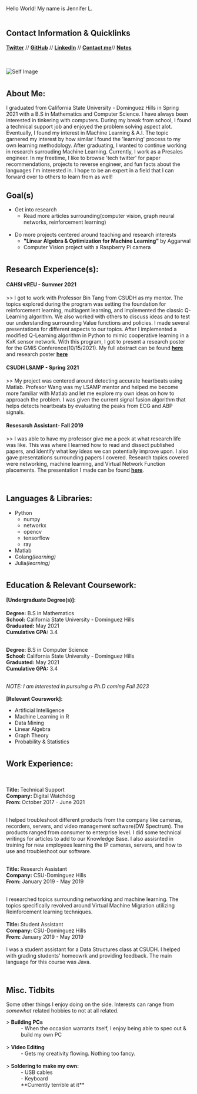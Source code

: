 <html>
    <head>
       <link href="samplecss.css" type="text/css" rel="stylesheet">
</head>



<div class="myBorder2">
  <br>
<div class="wrapper">
    <div class="typing-demo">
      Hello World! My name is Jennifer L.
    </div>
</div>

<br>
<div class="myBorder">
<h2>Contact Information & Quicklinks</h2>
<a href="https://www.twitter.com/"><b>Twitter</b></a> //
<a href="https://www.github.com/"><b>GitHub</b></a> //
<a href="https://www.linkedin.com/in/jennifer-ly-75148b119/"><b>LinkedIn</b></a> //
<a href="https://www.github.com/"><b>Contact me</b></a>//
<a href="https://www.notion.so/tanjents/Linear-Algebra-Optimization-for-Machine-Learning-learn-with-me-Notes-07352910c66b493ea6f15dd871283f43"><b>Notes</b></a>


<br><br>
  <img src="https://pbs.twimg.com/media/Eq_zS6uXEAAYOdK.png" alt="Self Image">
</p>
</div>

<h1></h1>
<h2 class ="tab">About Me:</h2>
<p class ="tab">
  I graduated from California State University - Dominguez Hills in Spring 2021 with a B.S in Mathematics and Computer Science. I have always been interested in tinkering with computers. During my break from school, I found a technical support job and enjoyed the problem solving aspect alot. Eventually, I found my interest in Machine Learning & A.I. The topic garnered my interest by how similar I found the 'learning' process to my own learning methodology. After graduating, I wanted to continue working in research surrouding Machine Learning. Currently, I work as a Presales engineer. In my freetime, I like to browse 'tech twitter' for paper recommendations, projects to reverse engineer, and fun facts about the languages I'm interested in. I hope to be an expert in a field that I can forward over to others to learn from as well! 
</p>
<h2 class ="tab">Goal(s)</h2>
<ul>
<li class ="tab">Get into research 
 <ul>
   <li>Read more articles surrounding(computer vision, graph neural networks, reinforcement learning) </li>
 </ul>
 </li><br>
<li class ="tab">Do more projects centered around teaching and research interests
  <ul>
    <li><b>"Linear Algebra & Optimization for Machine Learning" </b>by Aggarwal  </li>
     <li>Computer Vision project with a Raspberry Pi camera </li>

  </ul>
  </li>
 
</ul>
<h1> </h1>
<h2 class ="tab">Research Experience(s):</h2>
<h4 class ="tab">CAHSI vREU - Summer 2021 </h4>
<dt class ="tab2">>> I got to work with Professor Bin Tang from CSUDH as my mentor. The topics explored during the program was setting the foundation for reinforcement learning, multiagent learning, and implemented the classic Q-Learning algorithm. We also worked with others to discuss ideas and to test our understanding surrounding Value functions and policies. I made several presentations for different aspects to our topics. After I implemented a modified Q-Learning algorithm in Python to mimic cooperative learning in a KxK sensor network. With this program, I got to present a research poster for the GMiS Conference(10/15/2021). My full abstract can be found <a href="https://github.com/jly-ml/jenniferl/blob/gh-pages/Abstract.pdf"><b>here</b></a> and research poster <a href="https://github.com/jly-ml/jenniferl/blob/gh-pages/FINALPOSTER.pdf"><b>here</b></a>
 </dt>


<h4 class ="tab">CSUDH LSAMP - Spring 2021 </h4>
<dt class ="tab2">>> My project was centered around detecting accurate heartbeats using Matlab. Profesor Wang was my LSAMP mentor and helped me become more familiar with Matlab and let me explore my own ideas on how to approach the problem. I was given the current signal fusion algorithm that helps detects heartbeats by evaluating the peaks from ECG and ABP signals. 


<h4 class ="tab">Resesarch Assistant- Fall 2019 </h4>
<dt class ="tab2">>> I was able to have my professor give me a peek at what research life was like. This was where I learned how to read and dissect published papers, and identify what key ideas we can potentially improve upon. I also gave presentations surrounding papers I covered. Research topics covered were networking, machine learning, and Virtual Network Function placements. The presentation I made can be found
  <a href="https://github.com/jly-ml/jenniferl/blob/gh-pages/Machine%20Learning%20Driven%20Scaling%20and%20Placement%20of%20VNF%20at%20the%20Network%20Edges.pdf"><b>here</b></a>. 
 </dt> <br>

<h1> </h1>
<h2 class ="tab">Languages & Libraries:</h2>

<ul class= "tab">
  <li>Python<ul><li>numpy</li><li>networkx</li><li>opencv</li><li>tensorflow</li><li>ray</li></ul></li>
  <li>Matlab</li>
  <li>Golang<i>(learning)</i></li>
  <li>Julia<i>(learning)</i></li>
</ul>

<h1> </h1>
<h2 class ="tab">Education & Relevant Coursework:</h2>
<h4 class = "tab">[Undergraduate Degree(s)]: </h4>
<b class ="tab">Degree:</b> B.S in Mathematics <br>
<b class ="tab">School:</b> California State University - Dominguez Hills <br>
<b class ="tab">Graduated:</b> May 2021 <br> 
<b class ="tab">Cumulative GPA:</b> 3.4 <br> <br>

<b class ="tab">Degree:</b> B.S in Computer Science <br>
<b class ="tab">School:</b> California State University - Dominguez Hills <br>
<b class ="tab">Graduated:</b> May 2021 <br> 
<b class ="tab">Cumulative GPA:</b> 3.4 <br> <br>

<i class ="tab"> NOTE: I am interested in pursuing a Ph.D coming Fall 2023 </i> <br><br>
<b class ="tab">[Relevant Courswork]:</b>  
<ul class= "tab">
  <li>Artificial Intelligence</li>
  <li>Machine Learning in R</li>
  <li>Data Mining</li>
  <li>Linear Algebra</li>
  <li>Graph Theory</li>
  <li>Probability & Statistics</li>
</ul>

<h1> </h1>
<h2 class ="tab">Work Experience:</h2> <br>

<b class ="tab">Title: </b>Technical Support <br>
<b class ="tab">Company:</b> Digital Watchdog<br>
<b class ="tab">From: </b>October 2017 - June 2021<br> <br>

<dt class ="tab2"> I helped troubleshoot different products from the company like cameras, recorders, servers, and video management software(DW Spectrum). The products ranged from consumer to enterprise level. I did some technical writings for articles to add to our Knowledge Base. I also assisnted in training for new employees learning the IP cameras, servers, and how to use and troubleshoot our software. 
 </dt>  <br>

<b class ="tab">Title:</b> Research Assistant <br>
<b class ="tab">Company:</b> CSU-Dominguez Hills <br>
<b class ="tab">From:</b> January 2019 - May 2019 <br> <br>

<dt class ="tab2"> I researched topics surrounding networking and machine learning. The topics specifically revolved around Virtual Machine Migration utilizing Reinforcement learning techniques.
 </dt>  <br>
<b class ="tab">Title:</b>   Student Assistant <br>
<b class ="tab">Company:</b> CSU-Dominguez Hills <br>
<b class ="tab">From: </b>   January 2019 - May 2019 <br>
 <br>
<dt class ="tab2"> I was a student assistant for a Data Structures class at CSUDH. I helped with grading students' homeowrk and providing feedback. The main language for this course was Java.
 </dt>  <br>


<h1> </h1>
<h2 class ="tab">Misc. Tidbits </h2>
<p class ="tab">Some other things I enjoy doing on the side. Interests can range from <i> somewhat</i> related hobbies to not at all related.</p>

<dl class ="tab">
  <dt class ="tab">> <b>Building PCs  </b></dt>
  <dd class ="tab2">- When the occasion warrants itself, I enjoy being able to spec out & build my own PC</dd><br>
  <dt class ="tab">> <b>Video Editing</b></dt>
  <dd class ="tab2">- Gets my creativity flowing. Nothing too fancy.</dd><br>
  <dt class ="tab">> <b>Soldering to make my own: </b></d>
  <dd class ="tab2">- USB cables</dd>
  <dd class ="tab2">- Keyboard</dd>
  <dd class ="tab2">**Currently terrible at it**
    </dl>
    </p>
    </div>


</html>
